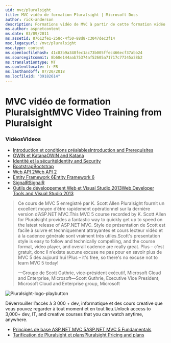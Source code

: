 ```yaml
---
uid: mvc/pluralsight
title: MVC vidéo de formation Pluralsight | Microsoft Docs
author: rick-anderson
description: Formations vidéo de MVC à partir de cette formation vidéo gratuite de Pluralsight vous aidera à en cours d’exécution avec ASP.NET MVC. Il couvre tous les éléments de la configuration d’un environnement de développement...
ms.author: aspnetcontent
ms.date: 03/09/2011
ms.assetid: 87612fe1-258c-4f50-88d8-c3047dec3f14
msc.legacyurl: /mvc/pluralsight
msc.type: content
ms.openlocfilehash: 41c83b9a348fec1ac73b005ffec466ecf37abb24
ms.sourcegitcommit: 8b68e144aab75374af52605a71717c77345a28b2
ms.translationtype: MT
ms.contentlocale: fr-FR
ms.lasthandoff: 07/20/2018
ms.locfileid: "39182614"
---
```

<a name="mvc-video-training-from-pluralsight"></a><span data-ttu-id="12095-104">MVC vidéo de formation Pluralsight</span><span class="sxs-lookup"><span data-stu-id="12095-104">MVC Video Training from Pluralsight</span></span>
====================
### <a name="videos"></a><span data-ttu-id="12095-105">Vidéos</span><span class="sxs-lookup"><span data-stu-id="12095-105">Videos</span></span>

- [<span data-ttu-id="12095-106">Introduction et conditions préalables</span><span class="sxs-lookup"><span data-stu-id="12095-106">Introduction and Prerequisites</span></span>](https://pluralsight.com/training/Player?author=scott-allen&name=aspdotnet-mvc5-fundamentals-m1-introduction&mode=live&clip=0&course=aspdotnet-mvc5-fundamentals)
- [<span data-ttu-id="12095-107">OWIN et Katana</span><span class="sxs-lookup"><span data-stu-id="12095-107">OWIN and Katana</span></span>](https://pluralsight.com/training/Player?author=scott-allen&name=aspdotnet-mvc5-fundamentals-m2-katana&mode=live&clip=0&course=aspdotnet-mvc5-fundamentals)
- [<span data-ttu-id="12095-108">Identité et la sécurité</span><span class="sxs-lookup"><span data-stu-id="12095-108">Identity and Security</span></span>](https://pluralsight.com/training/Player?author=scott-allen&name=aspdotnet-mvc5-fundamentals-m3-identity&mode=live&clip=0&course=aspdotnet-mvc5-fundamentals)
- [<span data-ttu-id="12095-109">Bootstrap</span><span class="sxs-lookup"><span data-stu-id="12095-109">Bootstrap</span></span>](https://pluralsight.com/training/Player?author=scott-allen&name=aspdotnet-mvc5-fundamentals-m4-bootstrap&mode=live&clip=0&course=aspdotnet-mvc5-fundamentals)
- [<span data-ttu-id="12095-110">Web API 2</span><span class="sxs-lookup"><span data-stu-id="12095-110">Web API 2</span></span>](https://pluralsight.com/training/Player?author=scott-allen&name=aspdotnet-mvc5-fundamentals-m5-webapi2&mode=live&clip=0&course=aspdotnet-mvc5-fundamentals)
- [<span data-ttu-id="12095-111">Entity Framework 6</span><span class="sxs-lookup"><span data-stu-id="12095-111">Entity Framework 6</span></span>](https://pluralsight.com/training/Player?author=scott-allen&name=aspdotnet-mvc5-fundamentals-m6-ef6&mode=live&clip=0&course=aspdotnet-mvc5-fundamentals)
- [<span data-ttu-id="12095-112">SignalR</span><span class="sxs-lookup"><span data-stu-id="12095-112">SignalR</span></span>](https://pluralsight.com/training/Player?author=scott-allen&name=aspdotnet-mvc5-fundamentals-m7-signalr&mode=live&clip=0&course=aspdotnet-mvc5-fundamentals)
- [<span data-ttu-id="12095-113">Outils de développement Web et Visual Studio 2013</span><span class="sxs-lookup"><span data-stu-id="12095-113">Web Developer Tools and Visual Studio 2013</span></span>](https://pluralsight.com/training/Player?author=scott-allen&name=aspdotnet-mvc5-fundamentals-m8-visualstudio&mode=live&clip=0&course=aspdotnet-mvc5-fundamentals)

> <span data-ttu-id="12095-114">Ce cours de MVC 5 enregistré par K. Scott Allen Pluralsight fournit un excellent moyen d’être rapidement opérationnel sur la dernière version d’ASP.NET MVC.</span><span class="sxs-lookup"><span data-stu-id="12095-114">This MVC 5 course recorded by K. Scott Allen for Pluralsight provides a fantastic way to quickly get up to speed on the latest release of ASP.NET MVC.</span></span> <span data-ttu-id="12095-115">Style de présentation de Scott est facile à suivre et techniquement attrayantes et cours lecteur vidéo et à la cadence générale sont vraiment très utiles.</span><span class="sxs-lookup"><span data-stu-id="12095-115">Scott's presentation style is easy to follow and technically compelling, and the course format, video player, and overall cadence are really great.</span></span> <span data-ttu-id="12095-116">Plus – c’est gratuit, donc il n’existe aucune excuse ne pas pour en savoir plus de MVC 5 dès aujourd'hui !</span><span class="sxs-lookup"><span data-stu-id="12095-116">Plus – it's free, so there's no excuse not to learn MVC 5 today!</span></span>
>
> <span data-ttu-id="12095-117">&mdash;Groupe de Scott Guthrie, vice-président exécutif, Microsoft Cloud and Enterprise, Microsoft</span><span class="sxs-lookup"><span data-stu-id="12095-117">&mdash;Scott Guthrie, Executive Vice President, Microsoft Cloud and Enterprise group, Microsoft</span></span>

![Pluralsight-logo-playbutton](pluralsight/_static/image1.png)

<span data-ttu-id="12095-119">Déverrouiller l’accès à 3 000 + dev, informatique et des cours creative que vous pouvez regarder à tout moment et en tout lieu.</span><span class="sxs-lookup"><span data-stu-id="12095-119">Unlock access to 3,000+ dev, IT, and creative courses that you can watch anytime, anywhere.</span></span>

* [<span data-ttu-id="12095-120">Principes de base ASP.NET MVC 5</span><span class="sxs-lookup"><span data-stu-id="12095-120">ASP.NET MVC 5 Fundamentals</span></span>](https://www.pluralsight.com/courses/aspdotnet-mvc5-fundamentals)
* [<span data-ttu-id="12095-121">Tarification de Pluralsight et plans</span><span class="sxs-lookup"><span data-stu-id="12095-121">Pluralsight Pricing and plans</span></span>](https://www.pluralsight.com/pricing)
